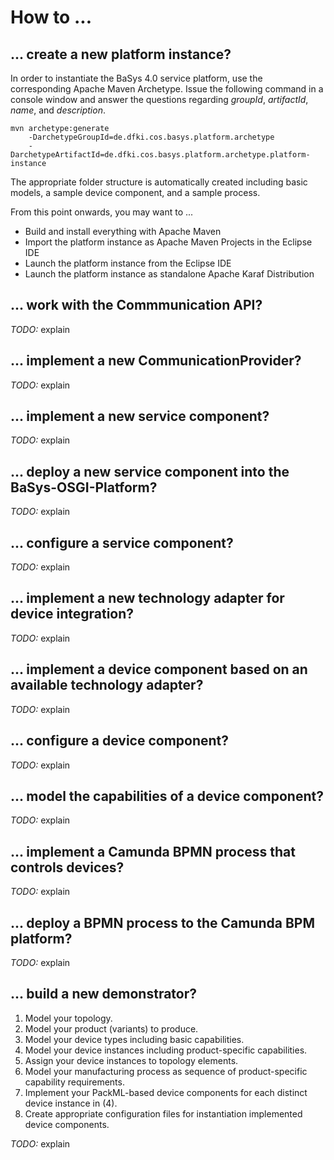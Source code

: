 # How to ...

## ... create a new platform instance? ##

In order to instantiate the BaSys 4.0 service platform, use the corresponding Apache Maven Archetype. 
Issue the following command in a console window and answer the questions regarding *groupId*, *artifactId*, *name*, and *description*.

```
mvn archetype:generate 
	-DarchetypeGroupId=de.dfki.cos.basys.platform.archetype 
	-DarchetypeArtifactId=de.dfki.cos.basys.platform.archetype.platform-instance 
```

The appropriate folder structure is automatically created including basic models, a sample device component, and a sample process.

From this point onwards, you may want to ...
* Build and install everything with Apache Maven
* Import the platform instance as Apache Maven Projects in the Eclipse IDE
* Launch the platform instance from the Eclipse IDE
* Launch the platform instance as standalone Apache Karaf Distribution

## ... work with the Commmunication API? 
*TODO:* explain

## ... implement a new CommunicationProvider?
*TODO:* explain

## ... implement a new service component?
*TODO:* explain

## ... deploy a new service component into the BaSys-OSGI-Platform?
*TODO:* explain

## ... configure a service component?
*TODO:* explain

## ... implement a new technology adapter for device integration?
*TODO:* explain

## ... implement a device component based on an available technology adapter?
*TODO:* explain

## ... configure a device component?
*TODO:* explain

## ... model the capabilities of a device component?
*TODO:* explain

## ... implement a Camunda BPMN process that controls devices?
*TODO:* explain

## ... deploy a BPMN process to the Camunda BPM platform?
*TODO:* explain

## ... build a new demonstrator?
1. Model your topology.
2. Model your product (variants) to produce.
3. Model your device types including basic capabilities.
4. Model your device instances including product-specific capabilities.
5. Assign your device instances to topology elements.
6. Model your manufacturing process as sequence of product-specific capability requirements.
7. Implement your PackML-based device components for each distinct device instance in (4).
8. Create appropriate configuration files for instantiation implemented device components.


*TODO:* explain